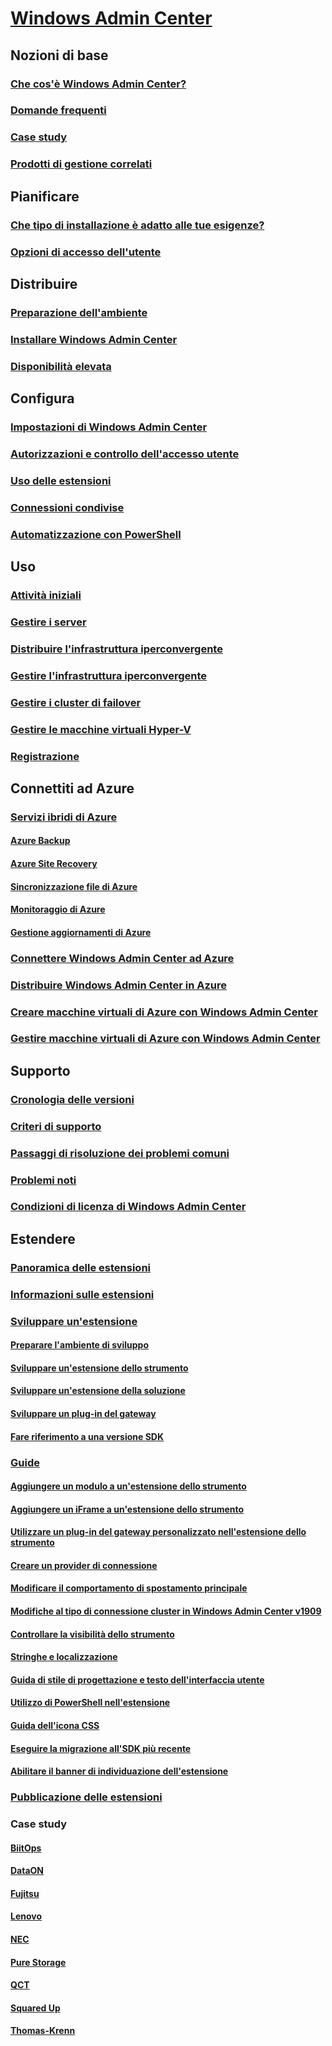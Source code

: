 # [Windows Admin Center](overview.md)

## Nozioni di base
### [Che cos'è Windows Admin Center?](understand/what-is.md)
### [Domande frequenti](understand/faq.md)
### [Case study](understand/case-studies.md)
### [Prodotti di gestione correlati](understand/related-management.md)

## Pianificare
### [Che tipo di installazione è adatto alle tue esigenze?](plan/installation-options.md)
### [Opzioni di accesso dell'utente](plan/user-access-options.md)

## Distribuire
### [Preparazione dell'ambiente](deploy/prepare-environment.md)
### [Installare Windows Admin Center](deploy/install.md)
### [Disponibilità elevata](deploy/high-availability.md)


## Configura
### [Impostazioni di Windows Admin Center](configure/settings.md)
### [Autorizzazioni e controllo dell'accesso utente](configure/user-access-control.md)
### [Uso delle estensioni](configure/using-extensions.md)
### [Connessioni condivise](configure/shared-connections.md)
### [Automatizzazione con PowerShell](configure/use-powershell.md)

## Uso
### [Attività iniziali](use/get-started.md)
### [Gestire i server](use/manage-servers.md)
### [Distribuire l'infrastruttura iperconvergente](use/deploy-hyperconverged-infrastructure.md)
### [Gestire l'infrastruttura iperconvergente](use/manage-hyper-converged.md)
### [Gestire i cluster di failover](use/manage-failover-clusters.md)
### [Gestire le macchine virtuali Hyper-V](use/manage-virtual-machines.md)
### [Registrazione](use/logging.md)

## Connettiti ad Azure
### [Servizi ibridi di Azure](azure/index.md)
#### [Azure Backup](azure/azure-backup.md)
#### [Azure Site Recovery](azure/azure-site-recovery.md)
#### [Sincronizzazione file di Azure](azure/azure-file-sync.md)
#### [Monitoraggio di Azure](azure/azure-monitor.md)
#### [Gestione aggiornamenti di Azure](azure/azure-update-management.md)
### [Connettere Windows Admin Center ad Azure](azure/azure-integration.md)
### [Distribuire Windows Admin Center in Azure](azure/deploy-wac-in-azure.md)
### [Creare macchine virtuali di Azure con Windows Admin Center](azure/create-azure-vms.md)
### [Gestire macchine virtuali di Azure con Windows Admin Center](azure/manage-azure-vms.md)

## Supporto
### [Cronologia delle versioni](support/release-history.md)
### [Criteri di supporto](support/index.md)
### [Passaggi di risoluzione dei problemi comuni](support/troubleshooting.md)
### [Problemi noti](support/known-issues.md)
### [Condizioni di licenza di Windows Admin Center](../../windows-server-licensing/windows-admin-center-licensing.md)

## Estendere
### [Panoramica delle estensioni](extend/extensibility-overview.md)
### [Informazioni sulle estensioni](extend/understand-extensions.md)
### [Sviluppare un'estensione](extend/developing-extensions.md)
#### [Preparare l'ambiente di sviluppo](extend/prepare-development-environment.md)
#### [Sviluppare un'estensione dello strumento](extend/develop-tool.md)
#### [Sviluppare un'estensione della soluzione](extend/develop-solution.md)
#### [Sviluppare un plug-in del gateway](extend/develop-gateway-plugin.md)
#### [Fare riferimento a una versione SDK](extend/target-sdk-version.md)
### [Guide](extend/guides.md)
#### [Aggiungere un modulo a un'estensione dello strumento](extend/guides/add-module.md)
#### [Aggiungere un iFrame a un'estensione dello strumento](extend/guides/add-iFrame.md)
#### [Utilizzare un plug-in del gateway personalizzato nell'estensione dello strumento](extend/guides/use-custom-gateway-plugin.md)
#### [Creare un provider di connessione](extend/guides/create-connection-provider.md)
#### [Modificare il comportamento di spostamento principale](extend/guides/modify-root-navigation.md)
#### [Modifiche al tipo di connessione cluster in Windows Admin Center v1909](extend/guides/cluster-connection-change-wac-1909.md)
#### [Controllare la visibilità dello strumento](extend/guides/dynamic-tool-display.md)
#### [Stringhe e localizzazione](extend/guides/strings-localization.md)
#### [Guida di stile di progettazione e testo dell'interfaccia utente](extend/guides/ui-text-style-guide.md)
#### [Utilizzo di PowerShell nell'estensione](extend/guides/powershell.md)
#### [Guida dell'icona CSS](extend/guides/cssicons.md)
#### [Eseguire la migrazione all'SDK più recente](extend/guides/migration-guide-0_1-1_0.md)
#### [Abilitare il banner di individuazione dell'estensione](extend/guides/extension-discovery-banner.md)
### [Pubblicazione delle estensioni](extend/publish-extensions.md)
### Case study
#### [BiitOps](extend/case-studies/biitops.md)
#### [DataON](extend/case-studies/dataon.md)
#### [Fujitsu](extend/case-studies/fujitsu.md)
#### [Lenovo](extend/case-studies/lenovo.md)
#### [NEC](extend/case-studies/nec.md)
#### [Pure Storage](extend/case-studies/purestorage.md)
#### [QCT](extend/case-studies/qct.md)
#### [Squared Up](extend/case-studies/squared-up.md)
#### [Thomas-Krenn](extend/case-studies/thomas-krenn.md)


